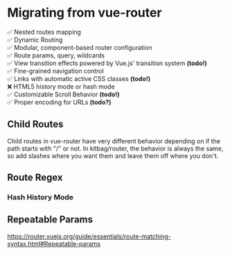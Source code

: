 # Migrating from vue-router

:white_check_mark: Nested routes mapping  
:white_check_mark: Dynamic Routing  
:white_check_mark: Modular, component-based router configuration  
:white_check_mark: Route params, query, wildcards  
:white_check_mark: View transition effects powered by Vue.js' transition system **(todo!)**  
:white_check_mark: Fine-grained navigation control  
:white_check_mark: Links with automatic active CSS classes **(todo!)**  
:x: HTML5 history mode or hash mode  
:white_check_mark: Customizable Scroll Behavior **(todo!)**  
:white_check_mark: Proper encoding for URLs **(todo?)**  

## Child Routes

Child routes in vue-router have very different behavior depending on if the path starts with "/" or not. In kitbag/router, the behavior is always the same, so add slashes where you want them and leave them off where you don't.

## Route Regex

### Hash History Mode

## Repeatable Params

https://router.vuejs.org/guide/essentials/route-matching-syntax.html#Repeatable-params